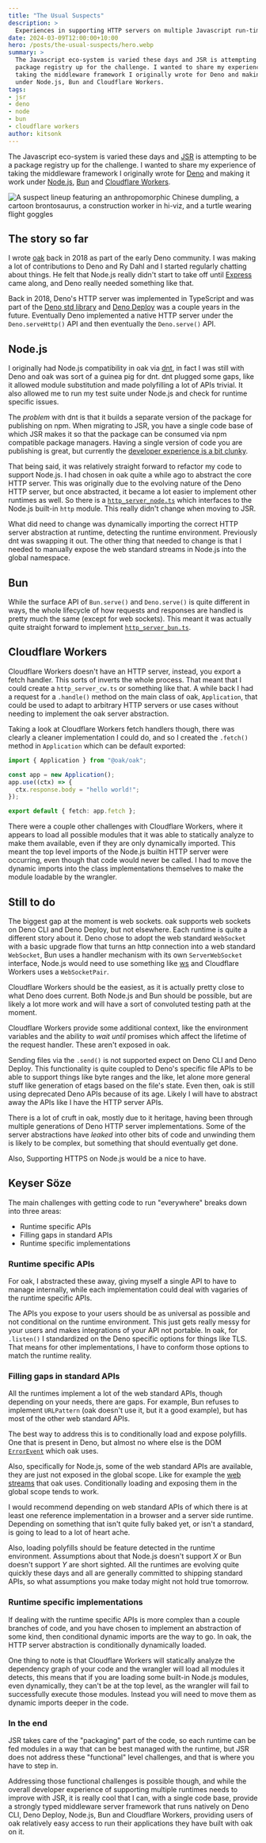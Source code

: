 ```yaml
---
title: "The Usual Suspects"
description: >
  Experiences in supporting HTTP servers on multiple Javascript run-times.
date: 2024-03-09T12:00:00+10:00
hero: /posts/the-usual-suspects/hero.webp
summary: >
  The Javascript eco-system is varied these days and JSR is attempting to be a
  package registry up for the challenge. I wanted to share my experience of
  taking the middleware framework I originally wrote for Deno and making it work
  under Node.js, Bun and Cloudflare Workers.
tags:
- jsr
- deno
- node
- bun
- cloudflare workers
author: kitsonk
---
```


The Javascript eco-system is varied these days and [JSR](https://jsr.io/) is
attempting to be a package registry up for the challenge. I wanted to share my
experience of taking the middleware framework I originally wrote for
[Deno](https://deno.land/) and making it work under
[Node.js](https://nodejs.org/), [Bun](https://bun.sh/) and
[Cloudflare Workers](https://workers.cloudflare.com/).

![A suspect lineup featuring an anthropomorphic Chinese dumpling, a cartoon brontosaurus, a construction worker in hi-viz, and a turtle wearing flight goggles](/posts/the-usual-suspects/hero.webp)

## The story so far

I wrote [oak](https://github.com/oakserver/oak) back in 2018 as part of the
early Deno community. I was making a lot of contributions to Deno and Ry Dahl
and I started regularly chatting about things. He felt that Node.js really
didn't start to take off until [Express](https://expressjs.com/) came along, and
Deno really needed something like that.

Back in 2018, Deno's HTTP server was implemented in TypeScript and was part of
the [Deno std library](https://github.com/denoland/deno_std) and
[Deno Deploy](https://deno.com/deploy) was a couple years in the future.
Eventually Deno implemented a native HTTP server under the `Deno.serveHttp()`
API and then eventually the `Deno.serve()` API.

## Node.js

I originally had Node.js compatibility in oak via
[dnt](https://github.com/denoland/dnt), in fact I was still with Deno and oak
was sort of a guinea pig for dnt. dnt plugged some gaps, like it allowed module
substitution and made polyfilling a lot of APIs trivial. It also allowed me to
run my test suite under Node.js and check for runtime specific issues.

The _problem_ with dnt is that it builds a separate version of the package for
publishing on npm. When migrating to JSR, you have a single code base of which
JSR makes it so that the package can be consumed via npm compatible package
managers. Having a single version of code you are publishing is great, but
currently the
[developer experience is a bit clunky](https://github.com/jsr-io/jsr/issues/179).

That being said, it was relatively straight forward to refactor my code to
support Node.js. I had chosen in oak quite a while ago to abstract the core HTTP
server. This was originally due to the evolving nature of the Deno HTTP server,
but once abstracted, it became a lot easier to implement other runtimes as well.
So there is a
[`http_server_node.ts`](https://github.com/oakserver/oak/blob/main/http_server_node.ts)
which interfaces to the Node.js built-in `http` module. This really didn't
change when moving to JSR.

What did need to change was dynamically importing the correct HTTP server
abstraction at runtime, detecting the runtime environment. Previously dnt was
swapping it out. The other thing that needed to change is that I needed to
manually expose the web standard streams in Node.js into the global namespace.

## Bun

While the surface API of `Bun.serve()` and `Deno.serve()` is quite different in
ways, the whole lifecycle of how requests and responses are handled is pretty
much the same (except for web sockets). This meant it was actually quite
straight forward to implement
[`http_server_bun.ts`](https://github.com/oakserver/oak/blob/main/http_server_bun.ts).

## Cloudflare Workers

Cloudflare Workers doesn't have an HTTP server, instead, you export a fetch
handler. This sorts of inverts the whole process. That meant that I could create
a `http_server_cw.ts` or something like that. A while back I had a request for a
`.handle()` method on the main class of oak, `Application`, that could be used
to adapt to arbitrary HTTP servers or use cases without needing to implement the
oak server abstraction.

Taking a look at Cloudflare Workers fetch handlers though, there was clearly a
cleaner implementation I could do, and so I created the `.fetch()` method in
`Application` which can be default exported:

```ts
import { Application } from "@oak/oak";

const app = new Application();
app.use((ctx) => {
  ctx.response.body = "hello world!";
});

export default { fetch: app.fetch };
```

There were a couple other challenges with Cloudflare Workers, where it appears
to load all possible modules that it was able to statically analyze to make them
available, even if they are only dynamically imported. This meant the top level
imports of the Node.js builtin HTTP server were occurring, even though that code
would never be called. I had to move the dynamic imports into the class
implementations themselves to make the module loadable by the wrangler.

## Still to do

The biggest gap at the moment is web sockets. oak supports web sockets on Deno
CLI and Deno Deploy, but not elsewhere. Each runtime is quite a different story
about it. Deno chose to adopt the web standard `WebSocket` with a basic upgrade
flow that turns an http connection into a web standard `WebSocket`, Bun uses a
handler mechanism with its own `ServerWebSocket` interface, Node.js would need
to use something like [ws](https://www.npmjs.com/package/ws) and Cloudflare
Workers uses a `WebSocketPair`.

Cloudflare Workers should be the easiest, as it is actually pretty close to what
Deno does current. Both Node.js and Bun should be possible, but are likely a lot
more work and will have a sort of convoluted testing path at the moment.

Cloudflare Workers provide some additional context, like the environment
variables and the ability to _wait until_ promises which affect the lifetime of
the request handler. These aren't exposed in oak.

Sending files via the `.send()` is not supported expect on Deno CLI and Deno
Deploy. This functionality is quite coupled to Deno's specific file APIs to be
able to support things like byte ranges and the like, let alone more general
stuff like generation of etags based on the file's state. Even then, oak is
still using deprecated Deno APIs because of its age. Likely I will have to
abstract away the APIs like I have the HTTP server APIs.

There is a lot of cruft in oak, mostly due to it heritage, having been through
multiple generations of Deno HTTP server implementations. Some of the server
abstractions have _leaked_ into other bits of code and unwinding them is likely
to be complex, but something that should eventually get done.

Also, Supporting HTTPS on Node.js would be a nice to have.

## Keyser Söze

The main challenges with getting code to run "everywhere" breaks down into three
areas:

- Runtime specific APIs
- Filling gaps in standard APIs
- Runtime specific implementations

### Runtime specific APIs

For oak, I abstracted these away, giving myself a single API to have to manage
internally, while each implementation could deal with vagaries of the runtime
specific APIs.

The APIs you expose to your users should be as universal as possible and not
conditional on the runtime environment. This just gets really messy for your
users and makes integrations of your API not portable. In oak, for `.listen()` I
standardized on the Deno specific options for things like TLS. That means for
other implementations, I have to conform those options to match the runtime
reality.

### Filling gaps in standard APIs

All the runtimes implement a lot of the web standard APIs, though depending on
your needs, there are gaps. For example, Bun refuses to implement `URLPattern`
(oak doesn't use it, but it a good example), but has most of the other web
standard APIs.

The best way to address this is to conditionally load and expose polyfills. One
that is present in Deno, but almost no where else is the DOM
[`ErrorEvent`](https://github.com/oakserver/oak/blob/main/node_shims.ts#L3-L38)
which oak uses.

Also, specifically for Node.js, some of the web standard APIs are available,
they are just not exposed in the global scope. Like for example the
[web streams](https://github.com/oakserver/oak/blob/main/node_shims.ts#L49-L67)
that oak uses. Conditionally loading and exposing them in the global scope tends
to work.

I would recommend depending on web standard APIs of which there is at least one
reference implementation in a browser and a server side runtime. Depending on
something that isn't quite fully baked yet, or isn't a standard, is going to
lead to a lot of heart ache.

Also, loading polyfills should be feature detected in the runtime environment.
Assumptions about that Node.js doesn't support _X_ or Bun doesn't support _Y_
are short sighted. All the runtimes are evolving quite quickly these days and
all are generally committed to shipping standard APIs, so what assumptions you
make today might not hold true tomorrow.

### Runtime specific implementations

If dealing with the runtime specific APIs is more complex than a couple branches
of code, and you have chosen to implement an abstraction of some kind, then
conditional dynamic imports are the way to go. In oak, the HTTP server
abstraction is conditionally dynamically loaded.

One thing to note is that Cloudflare Workers will statically analyze the
dependency graph of your code and the wrangler will load all modules it detects,
this means that if you are loading some built-in Node.js modules, even
dynamically, they can't be at the top level, as the wrangler will fail to
successfully execute those modules. Instead you will need to move them as
dynamic imports deeper in the code.

### In the end

JSR takes care of the "packaging" part of the code, so each runtime can be fed
modules in a way that can be best managed with the runtime, but JSR does not
address these "functional" level challenges, and that is where you have to step
in.

Addressing those functional challenges is possible though, and while the overall
developer experience of supporting multiple runtimes needs to improve with JSR,
it is really cool that I can, with a single code base, provide a strongly typed
middleware server framework that runs natively on Deno CLI, Deno Deploy,
Node.js, Bun and Cloudflare Workers, providing users of oak relatively easy
access to run their applications they have built with oak on it.

